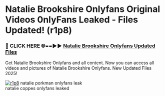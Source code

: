 # Natalie Brookshire Onlyfans Original Videos 0nlyFans Leaked - Files Updated! (r1p8)

<h3>🔴 CLICK HERE 🌐==►► <a href="https://tinyurl.com/3hn5wdd3" rel="nofollow">Natalie Brookshire Onlyfans Updated Files</a></h3>

Get Natalie Brookshire Onlyfans and all content. Now you can access all videos and pictures of Natalie Brookshire Onlyfans. New Updated Files 2025!

[![r1p8](https://i.imgur.com/4HnBqBT.gif)](https://tinyurl.com/3hn5wdd3)
natalie porkman onlyfans leak<br>
natalie coppes onlyfans leaked